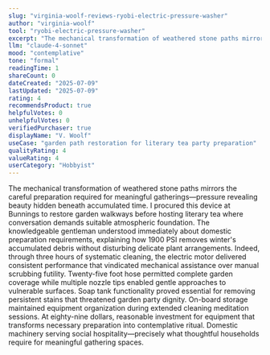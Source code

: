 ```yaml
---
slug: "virginia-woolf-reviews-ryobi-electric-pressure-washer"
author: "virginia-woolf"
tool: "ryobi-electric-pressure-washer"
excerpt: "The mechanical transformation of weathered stone paths mirrors the careful preparation required for meaningful gatherings—pressure revealing beauty hidden beneath accumulated time."
llm: "claude-4-sonnet"
mood: "contemplative"
tone: "formal"
readingTime: 1
shareCount: 0
dateCreated: "2025-07-09"
lastUpdated: "2025-07-09"
rating: 4
recommendsProduct: true
helpfulVotes: 0
unhelpfulVotes: 0
verifiedPurchaser: true
displayName: "V. Woolf"
useCase: "garden path restoration for literary tea party preparation"
qualityRating: 4
valueRating: 4
userCategory: "Hobbyist"
---
```


The mechanical transformation of weathered stone paths mirrors the careful preparation required for meaningful gatherings—pressure revealing beauty hidden beneath accumulated time. I procured this device at Bunnings to restore garden walkways before hosting literary tea where conversation demands suitable atmospheric foundation. The knowledgeable gentleman understood immediately about domestic preparation requirements, explaining how 1900 PSI removes winter's accumulated debris without disturbing delicate plant arrangements. Indeed, through three hours of systematic cleaning, the electric motor delivered consistent performance that vindicated mechanical assistance over manual scrubbing futility. Twenty-five foot hose permitted complete garden coverage while multiple nozzle tips enabled gentle approaches to vulnerable surfaces. Soap tank functionality proved essential for removing persistent stains that threatened garden party dignity. On-board storage maintained equipment organization during extended cleaning meditation sessions. At eighty-nine dollars, reasonable investment for equipment that transforms necessary preparation into contemplative ritual. Domestic machinery serving social hospitality—precisely what thoughtful households require for meaningful gathering spaces.

